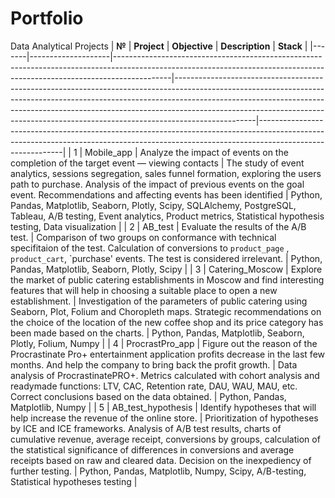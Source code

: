 # Portfolio
Data Analytical Projects
| **№** | **Project**        | **Objective**                                                                                                                                                            | **Description**                                                                                                                                                                                                                                                                                                                            | **Stack**                                                                                                                                                                               |
|-------|--------------------|--------------------------------------------------------------------------------------------------------------------------------------------------------------------------|--------------------------------------------------------------------------------------------------------------------------------------------------------------------------------------------------------------------------------------------------------------------------------------------------------------------------------------------|-----------------------------------------------------------------------------------------------------------------------------------------------------------------------------------------|
| 1     | Mobile_app         | Analyze the impact of events on the completion of the target event — viewing contacts                                                                                    | The study of event analytics, sessions segregation, sales funnel formation, exploring the users path to purchase. Analysis of the impact of previous events on the goal event. Recommendations and affecting events has been identified                                                                                                    | Python, Pandas, Matplotlib, Seaborn, Plotly, Scipy, SQLAlchemy, PostgreSQL, Tableau, A/B testing, Event analytics, Product metrics, Statistical hypothesis testing, Data visualization  |
| 2     | AB_test            | Evaluate the results of the A/B test.                                                                                                                                    | Comparison of two groups on conformance with technical specifitaion of the test. Calculation of conversions to `product_page` , `product_cart`, `purchase' events. The test is considered irrelevant.                                                                                                                                      | Python, Pandas, Matplotlib, Seaborn, Plotly, Scipy                                                                                                                                      |
| 3     | Catering_Moscow    | Explore the market of public catering establishments in Moscow and find interesting features that will help in choosing a suitable place to open a new establishment.    | Investigation of the parameters of public catering using Seaborn, Plot, Folium and Choropleth maps. Strategic recommendations on the choice of the location of the new coffee shop and its price category has been made based on the charts.                                                                                               | Python, Pandas, Matplotlib, Seaborn, Plotly, Folium, Numpy                                                                                                                              |
| 4     | ProcrastPro_app    | Figure out the reason of the Procrastinate Pro+ entertainment application profits decrease in the last few months. And help the company to bring back the profit growth. | Data analysis of ProcrastinatePRO+. Metrics calculated with cohort analysis and readymade functions: LTV, CAC, Retention rate, DAU, WAU, MAU, etc. Correct conclusions based on the data obtained.                                                                                                                                         | Python, Pandas, Matplotlib, Numpy                                                                                                                                                       |
| 5     | AB_test_hypothesis | Identify hypotheses that will help increase the revenue of the online store.                                                                                             | Prioritization of hypotheses by ICE and ICE frameworks. Analysis of A/B test results, charts of cumulative revenue, average receipt, conversions by groups, calculation of the statistical significance of differences in conversions and average receipts based on raw and cleared data. Decision on the inexpediency of further testing. | Python, Pandas, Matplotlib, Numpy, Scipy, A/B-testing, Statistical hypotheses testing                                                                                                   |

